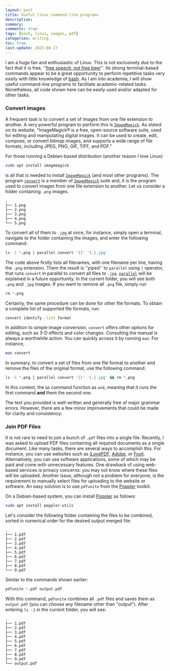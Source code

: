 ```yaml
---
layout: post
title: Useful linux command-line programs
description: 
summary: 
comments: true
tags: [bash, linux, images, pdf]
categories: writing
toc: true
last-update: 2023-08-27
---
```


I am a huge fan and enthusiastic of Linux. This is not exclusively due to the fact that it is free, ''[free speech, not free beer](https://www.gnu.org/philosophy/open-source-misses-the-point.html)''. Its strong terminal-based commands appear to be a great opportunity to perform repetitive tasks very easily with little knowledge of [bash](https://www.gnu.org/software/bash/). As I am into academia, I will show useful command-line programs to facilitate academic-related tasks. Nonetheless, all code shown here can be easily used and/or adapted for other tasks.

### Convert images

A frequent task is to convert a set of images from one file extension to another. A very powerful program to perform this is [`ImageMagick`](https://imagemagick.org/). As stated on its website, "ImageMagick® is a free, open-source software suite, used for editing and manipulating digital images. It can be used to create, edit, compose, or convert bitmap images, and supports a wide range of file formats, including JPEG, PNG, GIF, TIFF, and PDF."

For those running a Debian-based distribution (another reason I love Linux)

```bash
sudo apt install imagemagick
```

is all that is needed to install [`ImageMagick`](https://imagemagick.org/) (and most other programs). The program [`convert`](https://imagemagick.org/script/convert.php) is a member of [`ImageMagick`](https://imagemagick.org/) suite and, it is the program used to convert images from one file extension to another. Let us consider a folder containing `.png` images.

```
.
├── 1.png
├── 2.png
├── 3.png
├── 4.png
└── 5.png
```

To convert all of them to `.jpg` at once, for instance, simply open a terminal, navigate to the folder containing the images, and enter the following command:

```bash
ls -1 *.png | parallel convert '{}' '{.}.jpg'
```

The code above firstly lists all filenames, with one filename per line, having the `.png` extension. Them the result is ''piped'' to `parallel` using `|` operator, that runs `convert` in parallel to convert all files to `.jpg`. [`parallel`](https://www.gnu.org/software/parallel/) will be explained in a future opportunity. In the current folder, you will see both `.png` and `.jpg` images. If you want to remove all `.png` file, simply run

```bash
rm *.png 
```

Certainly, the same procedure can be done for other file formats. To obtain a complete list of supported file formats, run:

```bash
convert identify -list format 
```

In addition to simple image conversion, `convert` offers other options for editing, such as 3-D effects and color changes. Consulting the manual is always a worthwhile action. You can quickly access it by running `man`. For instance,

```bash
man convert
```

In summary, to convert a set of files from one file format to another and remove the files of the original format, use the following command:

```bash
ls -1 *.png | parallel convert '{}' '{.}.jpg' && rm *.png
```

In this context, the `&&` command function as `and`, meaning that it runs the first command **and** them the second one.

The text you provided is well-written and generally free of major grammar errors. However, there are a few minor improvements that could be made for clarity and consistency:

### Join PDF Files

It is not rare to need to join a bunch of `.pdf` files into a single file. Recently, I was asked to upload PDF files containing all required documents as a single document. Like many tasks, there are several ways to accomplish this. For instance, you can use websites such as [iLovePDF](https://www.ilovepdf.com/merge_pdf), [Adobe](https://www.adobe.com/acrobat/online/merge-pdf.html), or [Foxit](https://www.foxit.com/merge-pdf/). Alternatively, you can use software applications, some of which may be paid and come with unnecessary features. One drawback of using web-based services is privacy concerns: you may not know where these files will be uploaded. Another issue, although not a problem for everyone, is the requirement to manually select files for uploading to the website or software. An easy solution is to use `pdfunite` from the [Poppler](https://poppler.freedesktop.org/) toolkit.

On a Debian-based system, you can install [Poppler](https://poppler.freedesktop.org/) as follows:

```bash
sudo apt install poppler-utils
```

Let's consider the following folder containing the files to be combined, sorted in numerical order for the desired output merged file:

```
.
├── 1.pdf
├── 2.pdf
├── 3.pdf
├── 4.pdf
├── 5.pdf
├── 6.pdf
├── 7.pdf
├── 8.pdf
└── 9.pdf
```

Similar to the commands shown earlier:

```bash
pdfunite *.pdf output.pdf
```

With this command, `pdfunite` combines all `.pdf` files and saves them as `output.pdf` (you can choose any filename other than "output"). After entering `ls -1` in the current folder, you will see:

```
.
├── 1.pdf
├── 2.pdf
├── 3.pdf
├── 4.pdf
├── 5.pdf
├── 6.pdf
├── 7.pdf
├── 8.pdf
├── 9.pdf
└── output.pdf
```